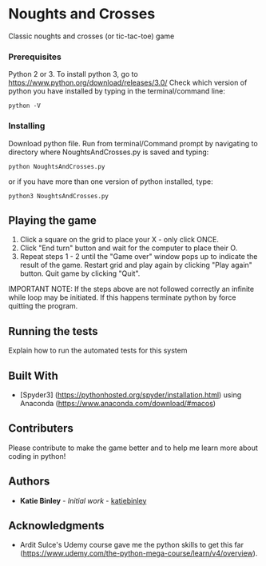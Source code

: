 # Noughts and Crosses

Classic noughts and crosses (or tic-tac-toe) game


### Prerequisites

Python 2 or 3. To install python 3, go to https://www.python.org/download/releases/3.0/
Check which version of python you have installed by typing in the terminal/command line:

```
python -V
```

### Installing

Download python file.
Run from terminal/Command prompt by navigating to directory where NoughtsAndCrosses.py is saved and typing:

```
python NoughtsAndCrosses.py
```

or if you have more than one version of python installed, type:

```
python3 NoughtsAndCrosses.py
```


## Playing the game
1. Click a square on the grid to place your X - only click ONCE.
2. Click "End turn" button and wait for the computer to place their O.
3. Repeat steps 1 - 2 until the "Game over" window pops up to indicate the result of the game. 
   Restart grid and play again by clicking "Play again" button.
   Quit game by clicking "Quit".

IMPORTANT NOTE: If the steps above are not followed correctly an infinite while loop may be initiated. If this happens terminate python by force quitting the program.


## Running the tests

Explain how to run the automated tests for this system


## Built With

* [Spyder3] (https://pythonhosted.org/spyder/installation.html) using Anaconda (https://www.anaconda.com/download/#macos)

## Contributers

Please contribute to make the game better and to help me learn more about coding in python!


## Authors

* **Katie Binley** - *Initial work* - [katiebinley](https://github.com/katiebinley)


## Acknowledgments

* Ardit Sulce's Udemy course gave me the python skills to get this far (https://www.udemy.com/the-python-mega-course/learn/v4/overview).

